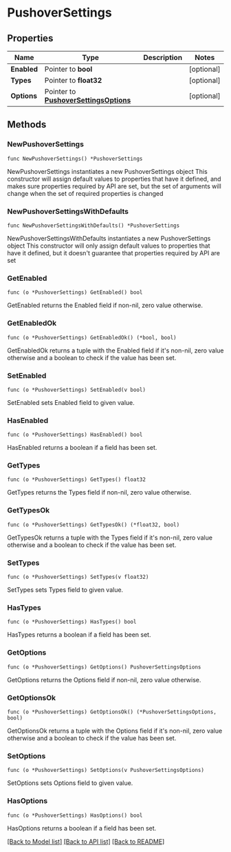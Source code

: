 # PushoverSettings

## Properties

Name | Type | Description | Notes
------------ | ------------- | ------------- | -------------
**Enabled** | Pointer to **bool** |  | [optional] 
**Types** | Pointer to **float32** |  | [optional] 
**Options** | Pointer to [**PushoverSettingsOptions**](PushoverSettingsOptions.md) |  | [optional] 

## Methods

### NewPushoverSettings

`func NewPushoverSettings() *PushoverSettings`

NewPushoverSettings instantiates a new PushoverSettings object
This constructor will assign default values to properties that have it defined,
and makes sure properties required by API are set, but the set of arguments
will change when the set of required properties is changed

### NewPushoverSettingsWithDefaults

`func NewPushoverSettingsWithDefaults() *PushoverSettings`

NewPushoverSettingsWithDefaults instantiates a new PushoverSettings object
This constructor will only assign default values to properties that have it defined,
but it doesn't guarantee that properties required by API are set

### GetEnabled

`func (o *PushoverSettings) GetEnabled() bool`

GetEnabled returns the Enabled field if non-nil, zero value otherwise.

### GetEnabledOk

`func (o *PushoverSettings) GetEnabledOk() (*bool, bool)`

GetEnabledOk returns a tuple with the Enabled field if it's non-nil, zero value otherwise
and a boolean to check if the value has been set.

### SetEnabled

`func (o *PushoverSettings) SetEnabled(v bool)`

SetEnabled sets Enabled field to given value.

### HasEnabled

`func (o *PushoverSettings) HasEnabled() bool`

HasEnabled returns a boolean if a field has been set.

### GetTypes

`func (o *PushoverSettings) GetTypes() float32`

GetTypes returns the Types field if non-nil, zero value otherwise.

### GetTypesOk

`func (o *PushoverSettings) GetTypesOk() (*float32, bool)`

GetTypesOk returns a tuple with the Types field if it's non-nil, zero value otherwise
and a boolean to check if the value has been set.

### SetTypes

`func (o *PushoverSettings) SetTypes(v float32)`

SetTypes sets Types field to given value.

### HasTypes

`func (o *PushoverSettings) HasTypes() bool`

HasTypes returns a boolean if a field has been set.

### GetOptions

`func (o *PushoverSettings) GetOptions() PushoverSettingsOptions`

GetOptions returns the Options field if non-nil, zero value otherwise.

### GetOptionsOk

`func (o *PushoverSettings) GetOptionsOk() (*PushoverSettingsOptions, bool)`

GetOptionsOk returns a tuple with the Options field if it's non-nil, zero value otherwise
and a boolean to check if the value has been set.

### SetOptions

`func (o *PushoverSettings) SetOptions(v PushoverSettingsOptions)`

SetOptions sets Options field to given value.

### HasOptions

`func (o *PushoverSettings) HasOptions() bool`

HasOptions returns a boolean if a field has been set.


[[Back to Model list]](../README.md#documentation-for-models) [[Back to API list]](../README.md#documentation-for-api-endpoints) [[Back to README]](../README.md)


